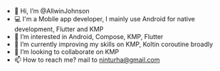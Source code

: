 - 👋 Hi, I’m @AllwinJohnson
- 💻 I'm a Mobile app developer, I mainly use Android for native development, Flutter and KMP
- 👀 I’m interested in Android, Compose, KMP, Flutter
- 🌱 I’m currently improving my skills on KMP, Koltin coroutine broadly
- 💞️ I’m looking to collaborate on KMP
- 📫 How to reach me? mail to ninturha@gmail.com

<!---
AllwinJohnson/AllwinJohnson is a ✨ special ✨ repository because its `README.md` (this file) appears on your GitHub profile.
You can click the Preview link to take a look at your changes.
--->
